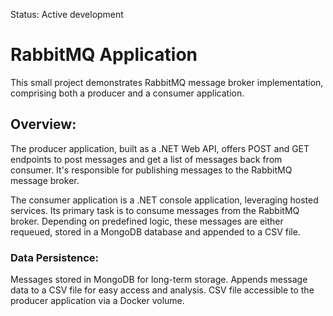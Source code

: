 Status: Active development

# RabbitMQ Application
This small project demonstrates RabbitMQ message broker implementation, comprising both a producer and a consumer application.

## Overview:
The producer application, built as a .NET Web API, offers POST and GET endpoints to post messages and get a list of messages back from consumer. It's responsible for publishing messages to the RabbitMQ message broker.

The consumer application is a .NET console application, leveraging hosted services. Its primary task is to consume messages from the RabbitMQ broker. 
Depending on predefined logic, these messages are either requeued, stored in a MongoDB database and appended to a CSV file.

### Data Persistence:
Messages stored in MongoDB for long-term storage.
Appends message data to a CSV file for easy access and analysis.
CSV file accessible to the producer application via a Docker volume.

